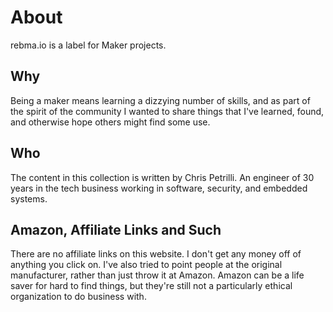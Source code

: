 # About

rebma.io is a label for Maker projects.
## Why

Being a maker means learning a dizzying number of skills, and as part of the
spirit of the community I wanted to share things that I've learned, found, and
otherwise hope others might find some use.

## Who

The content in this collection is written by Chris Petrilli. An engineer of 30
years in the tech business working in software, security, and embedded systems.

## Amazon, Affiliate Links and Such

There are no affiliate links on this website. I don't get any money off of
anything you click on. I've also tried to point people at the original
manufacturer, rather than just throw it at Amazon. Amazon can be a life saver
for hard to find things, but they're still not a particularly ethical
organization to do business with.